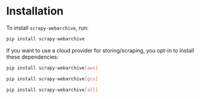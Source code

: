 # Installation

To install `scrapy-webarchive`, run:

``` bash
pip install scrapy-webarchive
```

If you want to use a cloud provider for storing/scraping, you opt-in to install these dependencies:

``` bash
pip install scrapy-webarchive[aws]
```

``` bash
pip install scrapy-webarchive[gcs]
```

``` bash
pip install scrapy-webarchive[all]
```
